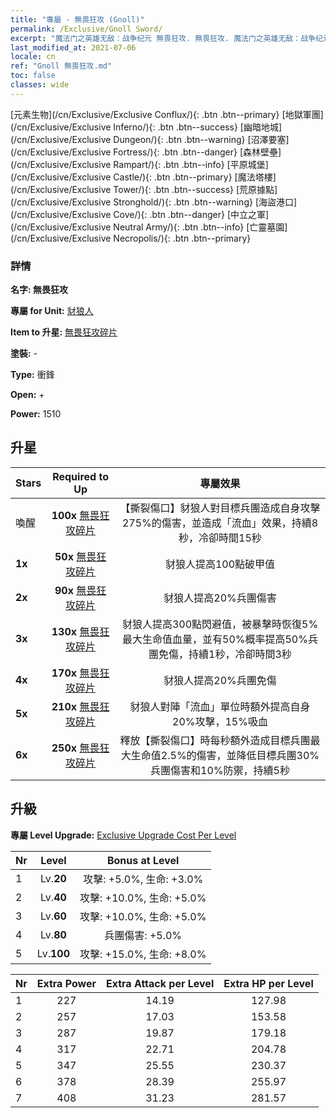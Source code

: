 ```yaml
---
title: "專屬 - 無畏狂攻 (Gnoll)"
permalink: /Exclusive/Gnoll Sword/
excerpt: "魔法门之英雄无敌：战争纪元 無畏狂攻. 無畏狂攻. 魔法门之英雄无敌：战争纪元 專屬 無畏狂攻. 豺狼人 專屬."
last_modified_at: 2021-07-06
locale: cn
ref: "Gnoll 無畏狂攻.md"
toc: false
classes: wide
---
```

 [元素生物](/cn/Exclusive/Exclusive Conflux/){: .btn .btn--primary} [地獄軍團](/cn/Exclusive/Exclusive Inferno/){: .btn .btn--success} [幽暗地城](/cn/Exclusive/Exclusive Dungeon/){: .btn .btn--warning} [沼澤要塞](/cn/Exclusive/Exclusive Fortress/){: .btn .btn--danger} [森林壁壘](/cn/Exclusive/Exclusive Rampart/){: .btn .btn--info} [平原城堡](/cn/Exclusive/Exclusive Castle/){: .btn .btn--primary} [魔法塔樓](/cn/Exclusive/Exclusive Tower/){: .btn .btn--success} [荒原據點](/cn/Exclusive/Exclusive Stronghold/){: .btn .btn--warning} [海盜港口](/cn/Exclusive/Exclusive Cove/){: .btn .btn--danger} [中立之軍](/cn/Exclusive/Exclusive Neutral Army/){: .btn .btn--info} [亡靈墓園](/cn/Exclusive/Exclusive Necropolis/){: .btn .btn--primary} 

### 詳情
 **名字: 無畏狂攻** 

 **專屬 for Unit:** [豺狼人](/cn/units/Gnoll/) 

 **Item to 升星:** [無畏狂攻碎片](/cn/Items/con_912/)

 **塗裝:** -

 **Type:** 衝鋒

 **Open:** +

 **Power:** 1510

## 升星

  |     Stars    |  Required to Up | 專屬效果 |
  |:-------------|:---------------:|:---------------:|
  |  喚醒  | **100x** [無畏狂攻碎片](/cn/Items/con_912/) | 【撕裂傷口】豺狼人對目標兵團造成自身攻擊275%的傷害，並造成「流血」效果，持續8秒，冷卻時間15秒 |
  | **1x** <i class="fas fa-star"/> | **50x** [無畏狂攻碎片](/cn/Items/con_912/) | 豺狼人提高100點破甲值 |
  | **2x** <i class="fas fa-star"/> | **90x** [無畏狂攻碎片](/cn/Items/con_912/) | 豺狼人提高20%兵團傷害 |
  | **3x** <i class="fas fa-star"/> | **130x** [無畏狂攻碎片](/cn/Items/con_912/) | 豺狼人提高300點閃避值，被暴擊時恢復5%最大生命值血量，並有50%概率提高50%兵團免傷，持續1秒，冷卻時間3秒 |
  | **4x** <i class="fas fa-star"/> | **170x** [無畏狂攻碎片](/cn/Items/con_912/) | 豺狼人提高20%兵團免傷 |
  | **5x** <i class="fas fa-star"/> | **210x** [無畏狂攻碎片](/cn/Items/con_912/) | 豺狼人對陣「流血」單位時額外提高自身20%攻擊，15%吸血 |
  | **6x** <i class="fas fa-star"/> | **250x** [無畏狂攻碎片](/cn/Items/con_912/) | 釋放【撕裂傷口】時每秒額外造成目標兵團最大生命值2.5%的傷害，並降低目標兵團30%兵團傷害和10%防禦，持續5秒 |


## 升級
 **專屬 Level Upgrade:** [Exclusive Upgrade Cost Per Level](/Exclusive/ExclusiveUpgradeCostPerLevel/)

  |  Nr  |   Level  | Bonus at Level |
  |:-----|:--------:|:--------------:|
  | 1 | Lv.**20** | 攻擊: +5.0%, 生命: +3.0% |
  | 2 | Lv.**40** | 攻擊: +10.0%, 生命: +5.0% |
  | 3 | Lv.**60** | 攻擊: +10.0%, 生命: +5.0% |
  | 4 | Lv.**80** | 兵團傷害: +5.0% |
  | 5 | Lv.**100** | 攻擊: +15.0%, 生命: +8.0% |


  |  Nr  |  Extra Power | Extra Attack per Level | Extra HP per Level |
  |:-----|:--------:|:--------:|:--------:|
  | 1 | 227 | 14.19 | 127.98 |
  | 2 | 257 | 17.03 | 153.58 |
  | 3 | 287 | 19.87 | 179.18 |
  | 4 | 317 | 22.71 | 204.78 |
  | 5 | 347 | 25.55 | 230.37 |
  | 6 | 378 | 28.39 | 255.97 |
  | 7 | 408 | 31.23 | 281.57 |



